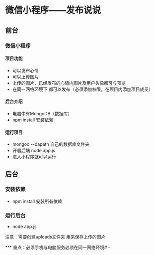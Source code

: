 # 微信小程序——发布说说
## 前台
### 微信小程序 
#### 项目功能
- 可以发布心情
- 可以上传图片
- 上传的图片、已经发布的心情内图片及用户头像都可与预览
- 在同一网络环境下 都可以发布（必须添加权限，在项目内添加项目成员）
#### 后台介绍
- 电脑中有MongoDB（数据库）
- npm install 安装依赖
#### 运行项目
- mongod --dapath 自己的数据库文件夹
- 开启后端 node app.js
- 进入小程序就可以运行


## 后台
###  安装依赖

- npm install 安装所有依赖

### 运行后台

- node app.js

注意：需要创建uploads文件夹 用来保存上传的图片

*** 重点：必须手机与电脑服务必须在同一网络环境# -